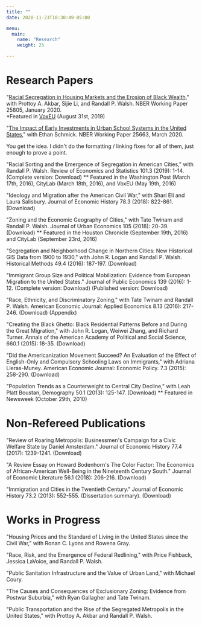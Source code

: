 ```yaml
---
title: ""
date: 2020-11-23T18:30:49-05:00

menu:
  main:
    name: "Research"
    weight: 25

---
```


# Research Papers

"[Racial Segregation in Housing Markets and the Erosion of Black Wealth](w25805.pdf),"
with Prottoy A. Akbar, Sijie Li, and Randall P. Walsh.
NBER Working Paper 25805, January 2020.  
\*Featured in [VoxEU](https://voxeu.org/article/how-segregated-housing-eroded-wealth-black-families) (August 31st, 2019)

"[The Impact of Early Investments in Urban School Systems in the United States](w25663.pdf),"
with Ethan Schmick.
NBER Working Paper 25663, March 2020.

You get the idea. I didn't do the formatting / linking fixes for all of them,
just enough to prove a point.

"Racial Sorting and the Emergence of Segregation in American Cities," with Randall P. Walsh. Review of Economics and Statistics 101.3 (2019): 1-14. (Complete version: Download)
** Featured in the Washington Post (March 17th, 2016), CityLab (March 18th, 2016), and VoxEU (May 19th, 2016)

"Ideology and Migration after the American Civil War," with Shari Eli and Laura Salisbury. Journal of Economic History 78.3 (2018): 822-861. (Download)

"Zoning and the Economic Geography of Cities," with Tate Twinam and Randall P. Walsh. Journal of Urban Economics 105 (2018): 20-39. (Download)
** Featured in the Houston Chronicle (September 19th, 2016) and CityLab (September 23rd, 2016)

"Segregation and Neighborhood Change in Northern Cities: New Historical GIS Data from 1900 to 1930," with John R. Logan and Randall P. Walsh. Historical Methods 49.4 (2016): 187-197. (Download)

"Immigrant Group Size and Political Mobilization: Evidence from European Migration to the United States." Journal of Public Economics 139 (2016): 1-12. (Complete version: Download) (Published version: Download)

"Race, Ethnicity, and Discriminatory Zoning," with Tate Twinam and Randall P. Walsh. American Economic Journal: Applied Economics 8.13 (2016): 217-246. (Download) (Appendix)

"Creating the Black Ghetto: Black Residential Patterns Before and During the Great Migration," with John R. Logan, Weiwei Zhang, and Richard Turner. Annals of the American Academy of Political and Social Science, 660.1 (2015): 18-35. (Download)

"Did the Americanization Movement Succeed? An Evaluation of the Effect of English-Only and Compulsory Schooling Laws on Immigrants," with Adriana Lleras-Muney. American Economic Journal: Economic Policy. 7.3 (2015): 258-290. (Download)

"Population Trends as a Counterweight to Central City Decline," with Leah Platt Boustan, Demography 50.1 (2013): 125-147. (Download)
** Featured in Newsweek (October 29th, 2010)

# Non-Refereed Publications

"Review of Roaring Metropolis: Businessmen's Campaign for a Civic Welfare State by Daniel Amsterdam." Journal of Economic History 77.4 (2017): 1239-1241. (Download)

"A Review Essay on Howard Bodenhorn's The Color Factor: The Economics of African-American Well-Being in the Nineteenth Century South." Journal of Economic Literature 56.1 (2018): 206-216. (Download)

"Immigration and Cities in the Twentieth Century." Journal of Economic History 73.2 (2013): 552-555. (Dissertation summary). (Download)

# Works in Progress

"Housing Prices and the Standard of Living in the United States since the Civil War," with Ronan C. Lyons and Rowena Gray.

"Race, Risk, and the Emergence of Federal Redlining," with Price Fishback, Jessica LaVoice, and Randall P. Walsh.

"Public Sanitation Infrastructure and the Value of Urban Land," with Michael Coury.

"The Causes and Consequences of Exclusionary Zoning: Evidence from Postwar Suburbia," with Ryan Gallagher and Tate Twinam.

"Public Transportation and the Rise of the Segregated Metropolis in the United States," with Prottoy A. Akbar and Randall P. Walsh.
